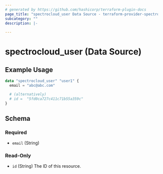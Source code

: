 ```yaml
---
# generated by https://github.com/hashicorp/terraform-plugin-docs
page_title: "spectrocloud_user Data Source - terraform-provider-spectrocloud"
subcategory: ""
description: |-
  
---
```


# spectrocloud_user (Data Source)



## Example Usage

```terraform
data "spectrocloud_user" "user1" {
  email = "abc@abc.com"

  # (alternatively)
  # id =  "5fd0ca727c411c71b55a359c"
}
```

<!-- schema generated by tfplugindocs -->
## Schema

### Required

- `email` (String)

### Read-Only

- `id` (String) The ID of this resource.
